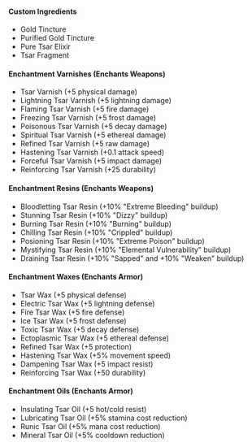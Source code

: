 
#### Custom Ingredients
- Gold Tincture
- Purified Gold Tincture
- Pure Tsar Elixir
- Tsar Fragment

#### Enchantment Varnishes (Enchants Weapons)
- Tsar Varnish (+5 physical damage)
- Lightning Tsar Varnish (+5 lightning damage)
- Flaming Tsar Varnish (+5 fire damage)
- Freezing Tsar Varnish (+5 frost damage)
- Poisonous Tsar Varnish (+5 decay damage)
- Spiritual Tsar Varnish (+5 ethereal damage)
- Refined Tsar Varnish (+5 raw damage)
- Hastening Tsar Varnish (+0.1 attack speed)
- Forceful Tsar Varnish (+5 impact damage)
- Reinforcing Tsar Varnish (+25 durability)

#### Enchantment Resins (Enchants Weapons)
- Bloodletting Tsar Resin (+10% "Extreme Bleeding" buildup)
- Stunning Tsar Resin (+10% "Dizzy" buildup)
- Burning Tsar Resin (+10% "Burning" buildup)
- Chilling Tsar Resin (+10% "Crippled" buildup)
- Posioning Tsar Resin (+10% "Extreme Poison" buildup)
- Mystifying Tsar Resin (+10% "Elemental Vulnerability" buildup)
- Draining Tsar Resin (+10% "Sapped" and +10% "Weaken" buildup)

#### Enchantment Waxes (Enchants Armor)
 - Tsar Wax (+5 physical defense)
 - Electric Tsar Wax (+5 lightning defense)
 - Fire Tsar Wax (+5 fire defense)
 - Ice Tsar Wax (+5 frost defense)
 - Toxic Tsar Wax (+5 decay defense)
 - Ectoplasmic Tsar Wax (+5 ethereal defense)
 - Refined Tsar Wax (+5 protection)
 - Hastening Tsar Wax (+5% movement speed)
 - Dampening Tsar Wax (+5 impact resist)
 - Reinforcing Tsar Wax (+50 durability)

#### Enchantment Oils (Enchants Armor)
 - Insulating Tsar Oil (+5 hot/cold resist)
 - Lubricating Tsar Oil (+5% stamina cost reduction)
 - Runic Tsar Oil (+5% mana cost reduction)
 - Mineral Tsar Oil (+5% cooldown reduction)
